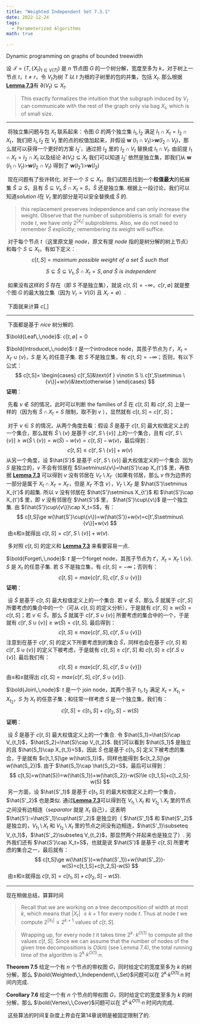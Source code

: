 ```yaml
---
title: "Weighted Independent Set 7.3.1"
date: 2022-12-24
tags:
  - Parameterized Algorithms
math: true

---
```


Dynamic programming on graphs of bounded treewidth

<!-- more -->

设 $\mathcal T=(T,\lbrace X_t \rbrace_{t\in V(T)})$ 是 $n$ 节点图 $G$ 的一个树分解，宽度至多为 $k$，对于树上一节点 $t$，$t\neq r$，令 $V_t$为树 $T$ 以 $t$ 为根的子树里的包的并集，包括 $X_t$. 那么根据[**Lemma 7.3**](https://akejyo.github.io/blog/posts/2022/12/21/treewidth-7-2.html#tree-decompositions )有 $\partial(V_t)\subseteq X_t$.

> This exactly formalizes the intuition that the subgraph induced by $V_t$ can communicate with the rest of the graph only via bag $X_t$, which is of small size.

***

​	将独立集问题与包 $X_t$ 联系起来：令图 $G$ 的两个独立集 $I_1,I_2$ 满足 $I_1\cap X_t=I_2\cap X_t$，我们把 $I_1,I_2$ 在 $V_t$ 里的点的权值加起来，并假设 **w** $(I_1\cap V_t)\gt$**w**$(I_2\cap V_t)$，那么就可以获得一个更好的方案 $I_2'$，通过把 $I_2$ 里的 $I_2 \cap V_t$ 替换成 $I_1\cap V_t$. 由前提 $I_1\cap X_t=I_2\cap X_t$ 以及结论 $\partial(V_t)\subseteq X_t$ 我们可以知道 $I_2'$ 依然是独立集，即我们从  **w** $(I_1\cap V_t)\gt$**w**$(I_2\cap V_t)$ 得到了 **w**$(I_2')$>**w**$(I_2)$

​	现在问题有了些许转化. 对于一个 $S\subseteq X_t$，我们试图去找到一个**权值最大**的拓展集 $\hat{S} \supseteq S$，且有 $\hat{S} \subseteq V_t,\hat{S}\cap X_t=S$，$\hat{S}$ 还是独立集. 根据上一段讨论，我们可以知道$solution$ $I$在 $V_t$ 里的部分是可以安全替换成 $\hat{S}$ 的. 

> this replacement preserves independence and can only increase the weight. Observe that the number of subproblems is small: for every node $t$,  we have only $2^{|X_t|}$ subproblems. Also, we do not need to remember $\hat{S}$ explicitly; remembering its weight will suffice.

​	对于每个节点 $t$（这里原文是 $node$，原文有提 $node$ 指的是树分解的树上节点）和每个 $S\subseteq X_t$，有如下定义：
$$
c[t,S]=maximum\,\,possible\,\,weight\,\,of\,\,a\,\,set\,\,\hat{S}\,\,such\,\,that
$$

$$
\,\,S\subseteq\hat{S}\subseteq V_t,\hat{S}\cap X_t=S,and\,\,\hat{S}\,\,is\,\,independent
$$

​	如果没有这样的 $\hat{S}$ 存在（即 $S$ 不是独立集），就说 $c[t,S]=-\infty$，$c[r,{\emptyset}]$ 就是整个图 $G$ 的最大独立集（因为 $V_r=V(G)$ 且 $X_r=\emptyset$）.

​	下面就来计算 $c[,]$

***

​	下面都是基于 $nice$ 树分解的.

$\bold{Leaf\,\,node}$: $c[t,\emptyset]=0$

$\bold{Introduce\,\,node}$: $t$ 是一个introdece node，其孩子节点为 $t'$，$X_t=X_{t'}\cup\{v\}$，$S$ 是 $X_t$ 的任意子集. 若 $S$ 不是独立集，有 $c[t,S]=-\infty$；否则，有以下公式：
$$
c[t,S]=
\begin{cases} 
c[t',S]&\text{if } v\notin S \\
c[t',S\setminus \{v\}]+w(v)&\text{otherwise }
\end{cases}
$$
**证明**：

​	先看 $v\notin S$的情况，此时可以判断 the families of $\hat{S}$ 在 $c[t,S]$ 和 $c[t',S]$ 上是一样的（因为有 $\hat{S}\cap X_t=S$ 限制，取不到 $v$ ），显然就有 $c[t,S]=c[t',S]$；

​	对于 $v\in S$ 的情况，从两个角度去看：假设 $\hat{S}$ 是基于 $c[t,S]$ 最大权值定义上的一个集合，那么就有 $\hat{S}\setminus\{v\}$ 是基于 $c[t',S\setminus\{v\}]$ 上的一个集合，且有 $c[t',S\setminus\{v\}]\ge w(\hat{S}\setminus\{v\})=w(\hat{S})-w(v)=c[t,S]-w(v)$，最后得到：
$$
c[t,S]\le c[t',S\setminus\{v\}]+w(v)
$$
​	从另一个角度，设 $\hat{S'}$ 是基于 $c[t',S\setminus \{v\}]$ 最大权值定义的一个集合. 因为 $S$ 是独立的，$v$ 不会有邻居在 $S\setminus\{v\}=\hat{S'}\cap X_{t'}$ 里，再依据 [**Lemma 7.3**](https://akejyo.github.io/blog/posts/2022/12/21/treewidth-7-2.html#tree-decompositions ) 可以得到 $v$ 没有邻居在 $V_{t'}\setminus X_{t'}$（如果有邻居，那么 $v$ 作为边界的一部分是属于 $X_t\cap X_{t'}=X_{t'}$，但是 $X_{t'}$ 不含 $v$），$V_{t'}\setminus X_{t'}$ 是 $\hat{S'}\setminus X_{t'}$ 的超集. 所以 $v$ 没有邻居在 $\hat{S'}\setminus X_{t'}$ 和 $\hat{S'}\cap X_{t'}$ 里，即 $v$ 没有邻居在 $\hat{S'}$ 里， $\hat{S'}\cup\{v\}$ 是一个独立集. 由 $(\hat{S'}\cup\{v\})\cap X_t=S$，有：
$$
c[t,S]\ge w(\hat{S'}\cup\{v\})=w(\hat{S'})+w(v)=c[t',S\setminus\{v\}]+w(v)
$$
​	由$\le$和$\ge$就得出 $c[t,S]=c[t',S\setminus\{v\}]+w(v)$.

​	多对照 $c[t,S]$ 的定义和 [**Lemma 7.3**](https://akejyo.github.io/blog/posts/2022/12/21/treewidth-7-2.html#tree-decompositions ) 来看要容易一点. 

$\bold{Forget\,\,node}$: $t$ 是一个forget node，其孩子节点为 $t'$，$X_t=X_{t'}\setminus\{v\}$. $S$ 是 $X_t$ 的任意子集. 若 $S$ 不是独立集，有 $c[t,S]=-\infty$；否则有：
$$
c[t,S]=max\{c[t',S],c[t',S\cup\{v\}]\}
$$
 **证明**：

​	设 $\hat{S}$ 是基于 $c[t,S]$ 最大权值定义上的一个集合. 若 $v\notin \hat{S}$，那么 $\hat{S}$ 就属于 $c[t',S]$ 所要考虑的集合中的一个（可从 $c[t,S]$ 的定义分析），于是就有 $c[t',S]\ge w(\hat{S})=c[t,S]$；若 $v\in \hat{S}$，那么 $\hat{S}$ 就属于 $c[t',S\cup\{v\}]$ 所要考虑的集合中的一个，于是就有 $c[t',S\cup\{v\}]\ge w(\hat{S})=c[t,S]$. 最后得到：
$$
c[t,S]\le max\{c[t',S],c[t',S\cup\{v\}]\}
$$
​	注意到在基于 $c[t',S]$ 的定义下所要考虑到的集合 $\hat{S}$，同样也会在基于 $c[t,S]$ 和 $c[t',S\cup\{v\}]$ 的定义下被考虑，于是就有 $c[t,S]\ge c[t',S]$ 和 $c[t,S]\ge c[t'.S\cup\{v\}]$. 最后我们有：
$$
c[t,S]\ge max\{c[t',S],c[t',S\cup\{v\}]\}
$$
​	由$\le$和$\ge$就得出 $c[t,S]=max\{c[t',S],c[t',S\cup\{v\}]\}$.

$\bold{Join\,\,node}$: $t$ 是一个 join node，其两个孩子 $t_1,t_2$ 满足 $X_t=X_{t_1}=X_{t_2}$，$S$ 为 $X_t$ 的任意子集；和往常一样考虑 $S$ 是一个独立集，我们有：
$$
c[t,S]=c[t_1,S]+c[t_2,S]-w(S)
$$
**证明**：

​	设 $\hat{S}$ 是基于 $c[t,S]$ 最大权值定义上的一个集合. 令 $\hat{S_1}=\hat{S}\cap V_{t_1}$，$\hat{S_2}=\hat{S}\cap V_{t_2}$. 我们可以看到 $\hat{S_1}$ 是独立的且 $\hat{S_1}\cap X_{t_1}=S$，因此 $\hat{S}$ 也是基于 $c[t_1,S]$ 定义下被考虑的集合，于是就有 $c[t_1,S]\ge w(\hat{S_1})$，同样也能得到 $c[t_2,S]\ge w(\hat{S_2})$. 由于 $\hat{S_1}\cap \hat{S_2}=S$，最后可以得到：
$$
c[t,S]=w(\hat{S})=w(\hat{S_1})+w(\hat{S_2})-w(S)\le c[t_1,S]+c[t_2,S]-w(S)
$$
​	另一方面，设 $\hat{S'_1}$ 是基于 $c[t_1,S]$ 的最大权值定义上的一个集合，$\hat{S'_2}$ 也是类似. 通过[**Lemma 7.3**](https://akejyo.github.io/blog/posts/2022/12/21/treewidth-7-2.html#tree-decompositions )可以得到在 $V_{t_1}\setminus X_t$ 和 $V_{t_2}\setminus X_t$ 里的节点之间没有边相连（$separator$ 就是 $X_t$ 自己），这表明  $\hat{S'}:=\hat{S'_1}\cup\hat{S'_2}$ 是独立的（ $\hat{S'_1}$ 和 $\hat{S'_2}$ 是独立的，$V_{t_1}\setminus X_t$ 和 $V_{t_2}\setminus X_t$ 里的节点之间没有边相连，$\hat{S'_1}\subseteq V_{t_1}$，$\hat{S'_2}\subseteq V_{t_2}$，那显然两个并起来也是独立了）. 另外我们还有 $\hat{S'}\cap X_t=S$，也就是说 $\hat{S'}$ 是基于 $c[t,S]$ 所要考虑的集合之一，最后就有：
$$
c[t,S]\ge w(\hat{S'})=w(\hat{S'_1})+w(\hat{S'_2})-w(S)=c[t_1,S]+c[t_2,S]-w(S)
$$
​	由$\le$和$\ge$就得出 $c[t,S]=c[t_1,S]+c[t_2,S]-w(S)$.

***

现在稍做总结，算算时间

> Recall that we are working on a tree decomposition of width at most $k$, which means that $\vert$$X_t$$\vert$ $\le k + 1$ for every node $t$. Thus at node $t$ we compute $2^{|X_t|} \le 2^{k+1}$ values of $c[t, S]$.

> Wrapping up, for every node $t$ it takes time $2^k$· $k^{O(1)}$ to compute all the values $c[t, S]$. Since we can assume that the number of nodes of the given tree decompositions is $O(kn)$ (see Lemma 7.4), the total running time of the algorithm is $2^k$·$k^{O(1)}$·$n$.

**Theorem 7.5** 给定一个有 $n$ 个节点的带权图 $G$，同时给定它的宽度至多为 $k$ 的树分解，那么 $\bold{Weighted\,\,Independent\,\,Set}$问题可以在 $2^k$·$k^{O(1)}$·$n$ 时间内完成.

**Corollary 7.6** 给定一个有 $n$ 个节点的带权图 $G$，同时给定它的宽度至多为 $k$ 的树分解，那么 $\bold{Vertex\,\,Cover}$问题可以在 $2^k$·$k^{O(1)}$·$n$ 时间内完成.

​	这些算法的时间复杂度上界会在第$14$章说明是被固定限制了的.

